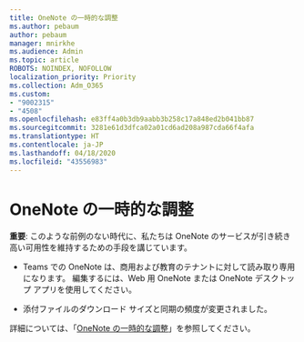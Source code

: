 ```yaml
---
title: OneNote の一時的な調整
ms.author: pebaum
author: pebaum
manager: mnirkhe
ms.audience: Admin
ms.topic: article
ROBOTS: NOINDEX, NOFOLLOW
localization_priority: Priority
ms.collection: Adm_O365
ms.custom:
- "9002315"
- "4508"
ms.openlocfilehash: e83ff4a0b3db9aabb3b258c17a848ed2b041bb87
ms.sourcegitcommit: 3281e61d3dfca02a01cd6ad208a987cda66f4afa
ms.translationtype: HT
ms.contentlocale: ja-JP
ms.lasthandoff: 04/18/2020
ms.locfileid: "43556983"
---
```

# <a name="onenote-temporary-adjustments"></a>OneNote の一時的な調整

**重要**: このような前例のない時代に、私たちは OneNote のサービスが引き続き高い可用性を維持するための手段を講じています。

- Teams での OneNote は、商用および教育のテナントに対して読み取り専用になります。 編集するには、Web 用 OneNote または OneNote デスクトップ アプリを使用してください。

- 添付ファイルのダウンロード サイズと同期の頻度が変更されました。

詳細については、「[OneNote の一時的な調整](https://techcommunity.microsoft.com/t5/onenote-service-updates/awareness-of-temporary-adjustments-in-microsoft-onenote/m-p/1248100)」を参照してください。
